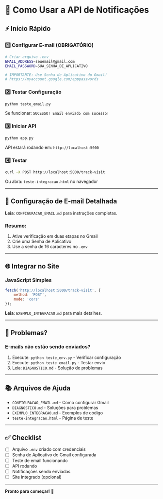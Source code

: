 # 🚀 Como Usar a API de Notificações

## ⚡ Início Rápido

### 1️⃣ Configurar E-mail (OBRIGATÓRIO)

```bash
# Criar arquivo .env
EMAIL_ADDRESS=seuemail@gmail.com
EMAIL_PASSWORD=SUA_SENHA_DE_APLICATIVO

# IMPORTANTE: Use Senha de Aplicativo do Gmail!
# https://myaccount.google.com/apppasswords
```

### 2️⃣ Testar Configuração

```bash
python teste_email.py
```

Se funcionar: `SUCESSO! Email enviado com sucesso!`

### 3️⃣ Iniciar API

```bash
python app.py
```

API estará rodando em: `http://localhost:5000`

### 4️⃣ Testar

```bash
curl -X POST http://localhost:5000/track-visit
```

Ou abra: `teste-integracao.html` no navegador

---

## 📧 Configuração de E-mail Detalhada

**Leia**: `CONFIGURACAO_EMAIL.md` para instruções completas.

### Resumo:
1. Ative verificação em duas etapas no Gmail
2. Crie uma Senha de Aplicativo
3. Use a senha de 16 caracteres no `.env`

---

## 🌐 Integrar no Site

### JavaScript Simples

```javascript
fetch('http://localhost:5000/track-visit', {
    method: 'POST',
    mode: 'cors'
});
```

**Leia**: `EXEMPLO_INTEGRACAO.md` para mais detalhes.

---

## 🐛 Problemas?

### E-mails não estão sendo enviados?

1. Execute: `python teste_env.py` - Verificar configuração
2. Execute: `python teste_email.py` - Testar envio
3. Leia: `DIAGNOSTICO.md` - Solução de problemas

---

## 📚 Arquivos de Ajuda

- `CONFIGURACAO_EMAIL.md` - Como configurar Gmail
- `DIAGNOSTICO.md` - Soluções para problemas
- `EXEMPLO_INTEGRACAO.md` - Exemplos de código
- `teste-integracao.html` - Página de teste

---

## ✅ Checklist

- [ ] Arquivo `.env` criado com credenciais
- [ ] Senha de Aplicativo do Gmail configurada
- [ ] Teste de email funcionando
- [ ] API rodando
- [ ] Notificações sendo enviadas
- [ ] Site integrado (opcional)

---

**Pronto para começar!** 🎉


